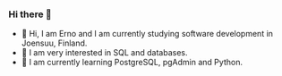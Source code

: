 ### Hi there 👋

- 👋 Hi, I am Erno and I am currently studying software development in Joensuu, Finland.
- 👀 I am very interested in SQL and databases.
- 🌱 I am currently learning PostgreSQL, pgAdmin and Python.
